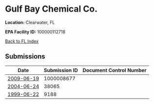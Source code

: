 # Gulf Bay Chemical Co.

**Location:** Clearwater, FL

**EPA Facility ID:** 100000112718

[Back to FL Index](../../index.md)

## Submissions

| Date | Submission ID | Document Control Number |
|------|--------------|-------------------------|
| [2009-06-19](submissions/1000008677.md) | 1000008677 |  |
| [2004-06-24](submissions/38065.md) | 38065 |  |
| [1999-06-22](submissions/9188.md) | 9188 |  |
